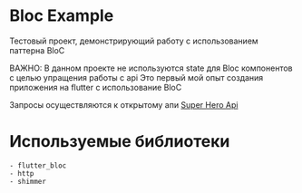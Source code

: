 # Bloc Example

Тестовый проект, демонстрирующий работу с  использованием паттерна BloC

ВАЖНО: В данном проекте не используются state для Bloc компонентов c целью упращения работы с api
        Это первый мой опыт создания приложения на flutter с использование BloC

Запросы осуществляются к открытому апи
[Super Hero Api](https://superheroapi.com/api)

# Используемые библиотеки

    - flutter_bloc
    - http
    - shimmer
